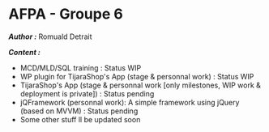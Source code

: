 # AFPA - Groupe 6

***Author :*** Romuald Detrait

***Content :***

 - MCD/MLD/SQL training : Status WIP
 - WP plugin for TijaraShop's App (stage & personnal work) : Status WIP
 - TijaraShop's App (stage & personnal work [only milestones, WIP work & deployment is private]) : Status pending
 - jQFramework (personnal work): A simple framework using jQuery (based on MVVM) : Status pending
 - Some other stuff ll be updated soon